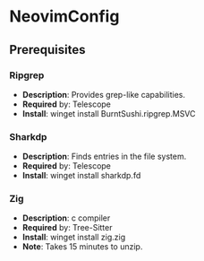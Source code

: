 # NeovimConfig

## Prerequisites

### Ripgrep
- **Description**: Provides grep-like capabilities.
- **Required** by: Telescope
- **Install**: winget install BurntSushi.ripgrep.MSVC

### Sharkdp
- **Description**: Finds entries in the file system.
- **Required** by: Telescope
- **Install**: winget install sharkdp.fd

### Zig
- **Description**: c compiler
- **Required** by: Tree-Sitter
- **Install**: winget install zig.zig
- **Note**: Takes 15 minutes to unzip.

